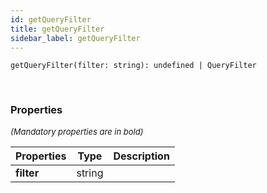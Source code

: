```yaml
---
id: getQueryFilter
title: getQueryFilter
sidebar_label: getQueryFilter
---
```


```tsx
getQueryFilter(filter: string): undefined | QueryFilter
```
<br/>



### Properties

<font size="2"><i>(Mandatory properties are in bold)</i></font>

| Properties | Type | Description |
| --------- | ---- | ----------- |
| **filter** | string |  |
